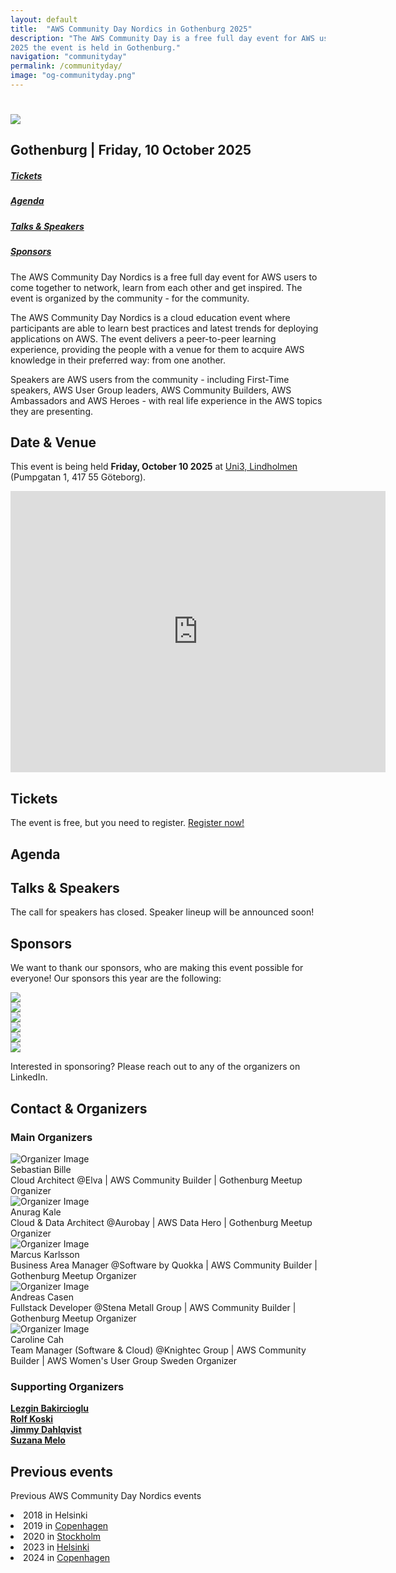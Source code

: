 ```yaml
---
layout: default
title:  "AWS Community Day Nordics in Gothenburg 2025"
description: "The AWS Community Day is a free full day event for AWS users organized by the Nordic AWS community. In
2025 the event is held in Gothenburg."
navigation: "communityday"
permalink: /communityday/
image: "og-communityday.png"
---
```


<div class="jumbotron communityday">
  <div class="container text-center">
    <h1><img src="/content/img/awscommunityday-nordics.png" id="communityday-logo" /></h1>
    <h2 class="display-5 mt-4">Gothenburg | Friday, 10 October 2025</h2>
  </div>
</div>

<div class="container">

  <div class="row pt-4">
    <div class="col text-center"><h5><a href="#tickets">Tickets</a></h5></div>
    <div class="col text-center"><h5><a href="#agenda">Agenda</a></h5></div>
    <div class="col text-center"><h5><a href="#speakers">Talks &amp; Speakers</a></h5></div>
    <div class="col text-center"><h5><a href="#sponsors">Sponsors</a></h5></div>
  </div>

  <p class="mt-4">The AWS Community Day Nordics is a free full day event for AWS users to come together to network, learn from each other and get inspired. The event is organized by the community - for the community.
  </p>
  <p>
  The AWS Community Day Nordics is a cloud education event where participants are able to learn best practices and latest trends for deploying applications on AWS. The event delivers a peer-to-peer learning experience, providing the people with a venue for them to acquire AWS knowledge in their preferred way: from one another.
  </p>
  <p>
  Speakers are AWS users from the community - including First-Time speakers, AWS User Group leaders, AWS Community Builders, AWS Ambassadors and AWS Heroes - with real life experience in the AWS topics they are presenting.
  </p>
  <h2 class="mt-4">Date &amp; Venue</h2>
  <p>This event is being held <b>Friday, October 10 2025</b> at <a href="https://maps.app.goo.gl/oGoxTw1Ryvse32c97">Uni3, Lindholmen</a> (Pumpgatan 1, 417 55 Göteborg). </p>

  <p>
    <iframe src="https://www.google.com/maps/embed?pb=!1m18!1m12!1m3!1d2116.5950601205864!2d11.94659983849479!3d57.71106996502711!2m3!1f0!2f0!3f0!3m2!1i1024!2i768!4f13.1!3m3!1m2!1s0x464ff3f8c3ea5d65%3A0x84b86a7c4bd79695!2sUni3%20by%20Geely!5e0!3m2!1sen!2sse!4v1749577445273!5m2!1sen!2sse" width="600" height="450" style="border:0;" allowfullscreen="" loading="lazy" referrerpolicy="no-referrer-when-downgrade"></iframe>
    </p>

<a name="tickets"></a>
<h2 class="mt-4">Tickets</h2>
  <div>The event is free, but you need to register. <a href="https://acd-nordics-2025.eventbrite.se/" target="_blank">Register now!</a></div>

<a name="agenda"></a>
<h2 class="mt-4">Agenda</h2>

<script type="text/javascript" src="https://sessionize.com/api/v2/cd7ls0is/view/GridSmart"></script>

<a name="speakers"></a>
<h2 class="mt-4">Talks &amp; Speakers</h2>

<p>The call for speakers has closed. Speaker lineup will be announced soon!</p>

<a name="sponsors"></a>
<h2 class="mt-4">Sponsors</h2>

  <p>We want to thank our sponsors, who are making this event possible for everyone! Our sponsors this year are the following:</p>

  <!-- Elva - Larger, on first line -->
  <div class="row pt-5">
    <div class="col text-center"><a href="#" target="_blank"><img src="/content/img/elva_logo.png" class="communityday-sponsor-large" style="max-height: 180px; width: auto;"></a></div>
  </div>

  <!-- Stampen Media and Cloud Family - Second row -->
  <div class="row pt-5">
    <div class="col-12 col-md-6 text-center mb-3 mb-md-0"><a href="#" target="_blank"><img src="/content/img/stampen_media_logo.png" class="communityday-sponsor-large" style="max-height: 80px; width: auto;"></a></div>
    <div class="col-12 col-md-6 text-center"><a href="#" target="_blank"><img src="/content/img/cloud_family_logo.png" class="communityday-sponsor-large" style="max-height: 80px; width: auto;"></a></div>
  </div>

  <!-- GitLab and Eficode - Third row -->
  <div class="row pt-5">
    <div class="col-12 col-md-6 text-center mb-3 mb-md-0"><a href="#" target="_blank"><img src="/content/img/gitlab_logo.png" class="communityday-sponsor-large" style="max-height: 80px; width: auto;"></a></div>
    <div class="col-12 col-md-6 text-center"><a href="#" target="_blank"><img src="/content/img/eficode_logo_text.png" class="communityday-sponsor-large" style="max-height: 80px; width: auto;"></a></div>
  </div>

  <!-- AWS - Fourth row, smaller -->
  <div class="row pt-5">
    <div class="col text-center"><a href="#" target="_blank"><img src="/content/img/sponsor_aws.svg" class="communityday-sponsor-small" style="max-height: 70px; width: auto;"></a></div>
  </div>

  <p class="mt-5 text-center">Interested in sponsoring? Please reach out to any of the organizers on LinkedIn.</p>

<a name="contact"></a>
<h2 class="mt-4">Contact &amp; Organizers</h2>
  <h3>Main Organizers</h3>
  <div class="row pt-4 pb-4">
        <div class="col d-flex align-items-center">
            <span class="p-2">
              <img src="/content/organizers/sebastian_bille.jpg" alt="Organizer Image" class="rounded-circle communityday-sponsor-small">
            </span>
            <span class="d-flex align-items-center">
              <div>
                <div class="d-flex justify-content-center font-weight-bold p-2 lead">Sebastian Bille <a href="https://www.linkedin.com/in/sebastianbille/" target="_blank" class="pl-2"><i class="fab fa-linkedin"></i></a></div>
                <div class="d-flex text-center">Cloud Architect @Elva | AWS Community Builder | Gothenburg Meetup Organizer</div>
              </div>
            </span>
        </div>
        <div class="col d-flex align-items-center">
            <span class="p-2">
              <img src="/content/organizers/anurag_kale.jpeg" alt="Organizer Image" class="rounded-circle communityday-sponsor-small">
            </span>
            <span class="d-flex align-items-center">
              <div>
                <div class="d-flex justify-content-center font-weight-bold p-2 lead">Anurag Kale <a href="https://www.linkedin.com/in/anuragkale/" target="_blank" class="pl-2"><i class="fab fa-linkedin"></i></a></div>
                <div class="d-flex text-center">Cloud & Data Architect @Aurobay | AWS Data Hero | Gothenburg Meetup Organizer</div>
              </div>
            </span>
        </div>
  </div>

  <div class="row pt-4 pb-4">
        <div class="col d-flex align-items-center">
            <span class="p-2">
              <img src="/content/organizers/marcus_karlsson.jpeg" alt="Organizer Image" class="rounded-circle communityday-sponsor-small">
            </span>
            <span class="d-flex align-items-center">
              <div>
                <div class="d-flex justify-content-center font-weight-bold p-2 lead">Marcus Karlsson <a href="https://www.linkedin.com/in/marcus-alexander-karlsson/" target="_blank" class="pl-2"><i class="fab fa-linkedin"></i></a></div>
                <div class="d-flex text-center">Business Area Manager @Software by Quokka | AWS Community Builder | Gothenburg Meetup Organizer</div>
              </div>
            </span>
        </div>
        <div class="col d-flex align-items-center">
            <span class="p-2">
              <img src="/content/organizers/andreas_casen.jpeg" alt="Organizer Image" class="rounded-circle communityday-sponsor-small">
            </span>
            <span class="d-flex align-items-center">
              <div>
                <div class="d-flex justify-content-center font-weight-bold p-2 lead">Andreas Casen <a href="https://www.linkedin.com/in/andreascasen/" target="_blank" class="pl-2"><i class="fab fa-linkedin"></i></a></div>
                <div class="d-flex text-center">Fullstack Developer @Stena Metall Group | AWS Community Builder | Gothenburg Meetup Organizer</div>
              </div>
            </span>
        </div>
  </div>

  <div class="row pt-4 pb-4">
        <div class="col d-flex align-items-center">
            <span class="p-2">
              <img src="/content/organizers/caroline_cah.jpeg" alt="Organizer Image" class="rounded-circle communityday-sponsor-small">
            </span>
            <span class="d-flex align-items-center">
              <div>
                <div class="d-flex justify-content-center font-weight-bold p-2 lead">Caroline Cah <a href="https://www.linkedin.com/in/caroline-cah-362637138/" target="_blank" class="pl-2"><i class="fab fa-linkedin"></i></a></div>
                <div class="d-flex text-center">Team Manager (Software & Cloud) @Knightec Group | AWS Community Builder | AWS Women's User Group Sweden Organizer</div>
              </div>
            </span>
        </div>
        <div class="col">
            <!-- Empty column for centering -->
        </div>
  </div>

<h3>Supporting Organizers</h3>
  <p>
    <a href="https://www.linkedin.com/in/lezgin-b-2239b93/" target="_blank"><b>Lezgin Bakircioglu</b></a><br>
    <a href="https://www.linkedin.com/in/rolle/" target="_blank"><b>Rolf Koski</b></a><br>
    <a href="https://www.linkedin.com/in/dahlqvistjimmy/" target="_blank"><b>Jimmy Dahlqvist</b></a><br>
    <a href="https://www.linkedin.com/in/suzanamelomoraes/" target="_blank"><b>Suzana Melo</b></a><br>
  </p>

  <a name="previous"></a>
  <h2 class="mt-4">Previous events</h2>
  <p>
    Previous AWS Community Day Nordics events
    <li> 2018 in Helsinki</li>
    <li> 2019 in <a href="/communityday/2019/">Copenhagen</a></li>
    <li> 2020 in <a href="/communityday/2020/">Stockholm</a> </li>
    <li> 2023 in <a href="/communityday/2023/">Helsinki</a> </li>
    <li> 2024 in <a href="/communityday/2024/">Copenhagen</a> </li>
  </p>
</div>
